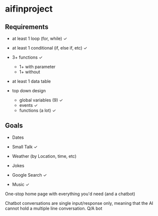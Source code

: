 # aifinproject




## Requirements

- at least 1 loop (for, while) ✓

- at least 1 conditional (if, else if, etc) ✓

- 3+ functions ✓
    - 1+ with parameter
    - 1+ without
    
- at least 1 data table 

- top down design
    - global variables (9) ✓
    - events ✓
    - functions (a lot) ✓




## Goals

- Dates

- Small Talk ✓

- Weather (by Location, time, etc) 

- Jokes

- Google Search ✓

- Music ✓


One-stop home page with everything you'd need (and a chatbot)

Chatbot conversations are single input/response only, meaning that the AI cannot hold a multiple line conversation.
Q/A bot
